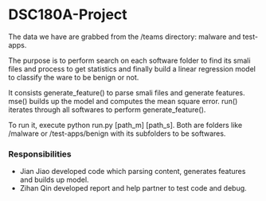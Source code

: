 # DSC180A-Project
The data we have are grabbed from the /teams directory: malware and test-apps.

The purpose is to perform search on each software folder to find its smali files and process to get statistics 
and finally build a linear regression model to classify the ware to be benign or not.

It consists generate_feature() to parse smali files and generate features.
mse() builds up the model and computes the mean square error.
run() iterates through all softwares to perform generate_feature().

To run it, execute python run.py [path_m] [path_s]. 
Both are folders like /malware or /test-apps/benign with its subfolders to be softwares.

### Responsibilities

* Jian Jiao developed code which parsing content, generates features and builds up model.
* Zihan Qin developed report and help partner to test code and debug.
